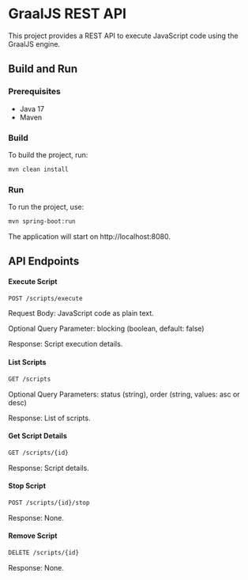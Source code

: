 # GraalJS REST API

This project provides a REST API to execute JavaScript code using the GraalJS engine.

## Build and Run

### Prerequisites

- Java 17
- Maven

### Build

To build the project, run:

```bash
mvn clean install
```

### Run

To run the project, use:

```bash
mvn spring-boot:run
```

The application will start on http://localhost:8080.

## API Endpoints
#### Execute Script
```bash
POST /scripts/execute
```

Request Body: JavaScript code as plain text.

Optional Query Parameter: blocking (boolean, default: false)

Response: Script execution details.

#### List Scripts
```bash
GET /scripts
```

Optional Query Parameters: status (string), order (string, values: asc or desc)

Response: List of scripts.

#### Get Script Details
```bash 
GET /scripts/{id}
```

Response: Script details.

#### Stop Script
```bash
POST /scripts/{id}/stop
```

Response: None.

#### Remove Script
```bash
DELETE /scripts/{id}
```
Response: None.